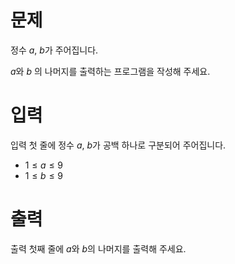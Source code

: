 # 문제

정수 $a$, $b$가 주어집니다.

$a$와 $b$ 의 나머지를 출력하는 프로그램을 작성해 주세요.

# 입력

입력 첫 줄에 정수 $a$, $b$가 공백 하나로 구분되어 주어집니다.

* $1 \le a \le 9$
* $1 \le b \le 9$

# 출력

출력 첫째 줄에 $a$와 $b$의 나머지를 출력해 주세요.

